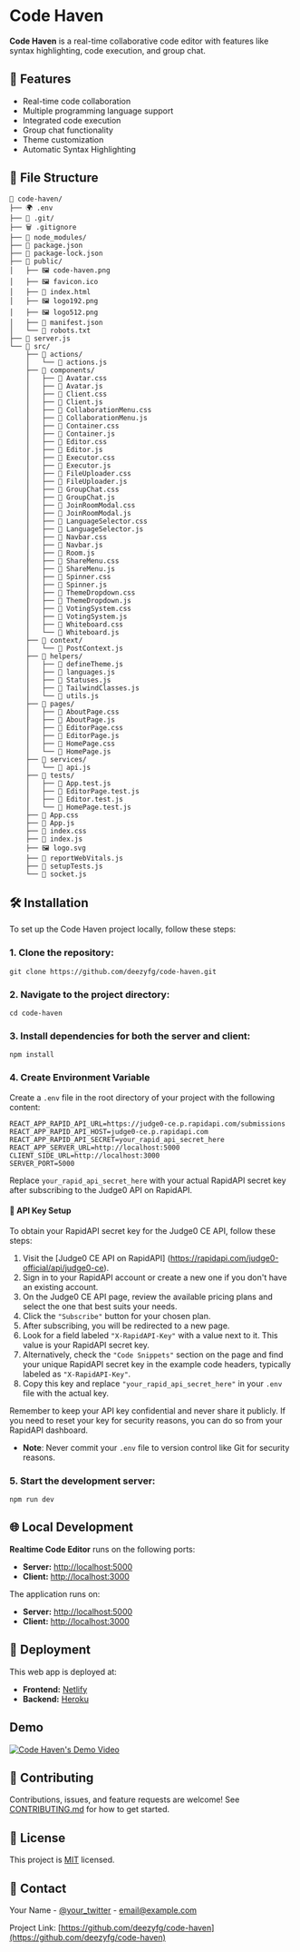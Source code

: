 # Code Haven

**Code Haven** is a real-time collaborative code editor with features like syntax highlighting, code execution, and group chat.

## 🚀 Features

- Real-time code collaboration
- Multiple programming language support
- Integrated code execution
- Group chat functionality
- Theme customization
- Automatic Syntax Highlighting

## 📂 File Structure

```
📂 code-haven/
├── 🌍 .env
├── 📁 .git/
├── 🗑️ .gitignore
├── 📁 node_modules/
├── 📄 package.json
├── 📄 package-lock.json
├── 📁 public/
│   ├── 🖼️ code-haven.png
│   ├── 🖼️ favicon.ico
│   ├── 📄 index.html
│   ├── 🖼️ logo192.png
│   ├── 🖼️ logo512.png
│   ├── 📄 manifest.json
│   └── 🤖 robots.txt
├── 📄 server.js
└── 📁 src/
    ├── 📁 actions/
    │   └── 📄 actions.js
    ├── 📁 components/
    │   ├── 📄 Avatar.css
    │   ├── 📄 Avatar.js
    │   ├── 📄 Client.css
    │   ├── 📄 Client.js
    │   ├── 📄 CollaborationMenu.css
    │   ├── 📄 CollaborationMenu.js
    │   ├── 📄 Container.css
    │   ├── 📄 Container.js
    │   ├── 📄 Editor.css
    │   ├── 📄 Editor.js
    │   ├── 📄 Executor.css
    │   ├── 📄 Executor.js
    │   ├── 📄 FileUploader.css
    │   ├── 📄 FileUploader.js
    │   ├── 📄 GroupChat.css
    │   ├── 📄 GroupChat.js
    │   ├── 📄 JoinRoomModal.css
    │   ├── 📄 JoinRoomModal.js
    │   ├── 📄 LanguageSelector.css
    │   ├── 📄 LanguageSelector.js
    │   ├── 📄 Navbar.css
    │   ├── 📄 Navbar.js
    │   ├── 📄 Room.js
    │   ├── 📄 ShareMenu.css
    │   ├── 📄 ShareMenu.js
    │   ├── 📄 Spinner.css
    │   ├── 📄 Spinner.js
    │   ├── 📄 ThemeDropdown.css
    │   ├── 📄 ThemeDropdown.js
    │   ├── 📄 VotingSystem.css
    │   ├── 📄 VotingSystem.js
    │   ├── 📄 Whiteboard.css
    │   └── 📄 Whiteboard.js
    ├── 📁 context/
    │   └── 📄 PostContext.js
    ├── 📁 helpers/
    │   ├── 📄 defineTheme.js
    │   ├── 📄 languages.js
    │   ├── 📄 Statuses.js
    │   ├── 📄 TailwindClasses.js
    │   └── 📄 utils.js
    ├── 📁 pages/
    │   ├── 📄 AboutPage.css
    │   ├── 📄 AboutPage.js
    │   ├── 📄 EditorPage.css
    │   ├── 📄 EditorPage.js
    │   ├── 📄 HomePage.css
    │   └── 📄 HomePage.js
    ├── 📁 services/
    │   └── 📄 api.js
    ├── 📁 tests/
    │   ├── 🧪 App.test.js
    │   ├── 🧪 EditorPage.test.js
    │   ├── 🧪 Editor.test.js
    │   └── 🧪 HomePage.test.js
    ├── 📄 App.css
    ├── 📄 App.js
    ├── 📄 index.css
    ├── 📄 index.js
    ├── 🖼️ logo.svg
    ├── 📄 reportWebVitals.js
    ├── 📄 setupTests.js
    └── 📄 socket.js
```

## 🛠 Installation

To set up the Code Haven project locally, follow these steps:

### 1. Clone the repository:

```
git clone https://github.com/deezyfg/code-haven.git
```

### 2. Navigate to the project directory:

```
cd code-haven
```

### 3. Install dependencies for both the server and client:

```
npm install
```

### 4. Create Environment Variable

Create a `.env` file in the root directory of your project with the following content:

```
REACT_APP_RAPID_API_URL=https://judge0-ce.p.rapidapi.com/submissions
REACT_APP_RAPID_API_HOST=judge0-ce.p.rapidapi.com
REACT_APP_RAPID_API_SECRET=your_rapid_api_secret_here
REACT_APP_SERVER_URL=http://localhost:5000
CLIENT_SIDE_URL=http://localhost:3000
SERVER_PORT=5000
```

Replace `your_rapid_api_secret_here` with your actual RapidAPI secret key after subscribing to the Judge0 API on RapidAPI.

#### 🔑 API Key Setup

To obtain your RapidAPI secret key for the Judge0 CE API, follow these steps:

1. Visit the [Judge0 CE API on RapidAPI] (https://rapidapi.com/judge0-official/api/judge0-ce).
2. Sign in to your RapidAPI account or create a new one if you don't have an existing account.
3. On the Judge0 CE API page, review the available pricing plans and select the one that best suits your needs.
4. Click the `"Subscribe"` button for your chosen plan.
5. After subscribing, you will be redirected to a new page.
6. Look for a field labeled `"X-RapidAPI-Key"` with a value next to it. This value is your RapidAPI secret key.
7. Alternatively, check the `"Code Snippets"` section on the page and find your unique RapidAPI secret key in the example code headers, typically labeled as `"X-RapidAPI-Key"`.
8. Copy this key and replace `"your_rapid_api_secret_here"` in your `.env` file with the actual key.

Remember to keep your API key confidential and never share it publicly. If you need to reset your key for security reasons, you can do so from your RapidAPI dashboard.

* **Note**: Never commit your `.env` file to version control like Git for security reasons. 

### 5. Start the development server:

```
npm run dev
```

## 🌐 Local Development

**Realtime Code Editor** runs on the following ports:

- **Server:** [http://localhost:5000](http://localhost:5000)
- **Client:** [http://localhost:3000](http://localhost:3000)

The application runs on:
- **Server:** [http://localhost:5000](http://localhost:5000)
- **Client:** [http://localhost:3000](http://localhost:3000)

## 🚀 Deployment

This web app is deployed at:
- **Frontend:** [Netlify](https://your-netlify-url.com)
- **Backend:** [Heroku](https://your-heroku-url.com)

## Demo

[![Code Haven's Demo Video](https://img.youtube.com/vi/4yZkWM32Ubc/hqdefault.jpg)](https://www.youtube.com/watch?v=4yZkWM32Ubc)

## 🤝 Contributing

Contributions, issues, and feature requests are welcome! See [CONTRIBUTING.md](CONTRIBUTING.md) for how to get started.

## 📝 License

This project is [MIT](LICENSE) licensed.

## 📧 Contact

Your Name - [@your_twitter](https://twitter.com/your_twitter) - email@example.com

Project Link: [https://github.com/deezyfg/code-haven](https://github.com/deezyfg/code-haven)
